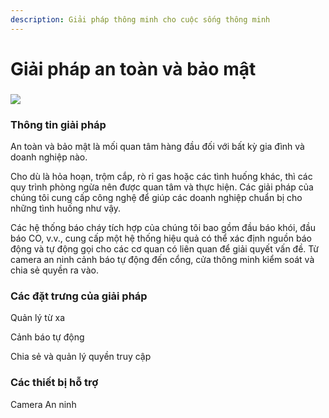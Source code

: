 ```yaml
---
description: Giải pháp thông minh cho cuộc sống thông minh
---
```


# Giải pháp an toàn và bảo mật

### ![](<../.gitbook/assets/Safety-and-Security-Solution\_App (1).png>)

### Thông tin giải pháp

An toàn và bảo mật là mối quan tâm hàng đầu đối với bất kỳ gia đình và doanh nghiệp nào.&#x20;

Cho dù là hỏa hoạn, trộm cắp, rò rỉ gas hoặc các tình huống khác, thì các quy trình phòng ngừa nên được quan tâm và thực hiện. Các giải pháp của chúng tôi cung cấp công nghệ để giúp các doanh nghiệp chuẩn bị cho những tình huống như vậy.&#x20;

Các hệ thống báo cháy tích hợp của chúng tôi bao gồm đầu báo khói, đầu báo CO, v.v., cung cấp một hệ thống hiệu quả có thể xác định nguồn báo động và tự động gọi cho các cơ quan có liên quan để giải quyết vấn đề. Từ camera an ninh cảnh báo tự động đến cổng, cửa thông minh kiểm soát và chia sẻ quyền ra vào.&#x20;

### Các đặt trưng của giải pháp

Quản lý từ xa

Cảnh báo tự động

Chia sẻ và quản lý quyền truy cập

### Các thiết bị hỗ trợ

Camera An ninh



